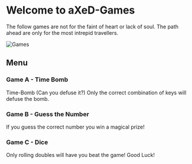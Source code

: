 Welcome to aXeD-Games
=====================
The follow games are not for the faint of heart or lack of soul.
The path ahead are only for the most intrepid travellers.

![Games](https://s16-us2.startpage.com/cgi-bin/serveimage?url=https%3A%2F%2Fi.pinimg.com%2Foriginals%2F5e%2F22%2F86%2F5e2286e02a8d3a65558ad3adf7534670.jpg&sp=90033d6218e3a9a082ec7e9f893593e6&anticache=723018)

## Menu

### Game A - Time Bomb

Time-Bomb (Can you defuse it?)
Only the correct combination of keys will defuse the bomb.

### Game B - Guess the Number

If you guess the correct number you win a magical prize!


### Game C - Dice

Only rolling doubles will have you beat the game!
Good Luck!
